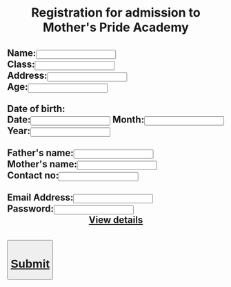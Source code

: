 <html>
<body background=" C:\Users\Basanta\Documents\background image.png">
<center><h1>Registration for admission to Mother's Pride Academy</h1></center>
<form><h2>
Name:<input type="text"><br>
Class:<input type="number"><br>
Address:<input type="text"><br>
Age:<input type="number"><br><br>
Date of birth:<br>
Date:<input type="number">
Month:<input type="number">
Year:<input type="number"<br><br><br>
Father's name:<input type="text"><br>
Mother's name:<input type="text"><br>
Contact no:<input type="number"><br><br>
Email Address:<input type="text"><br>
Password:<input type="password">
<center><a href="https://manganba.github.io/">View details</a></h2><br>
<a href="https://manganba.github.io/"><button type="button"><h1><center>Submit</center>
  
  </h1></a>
